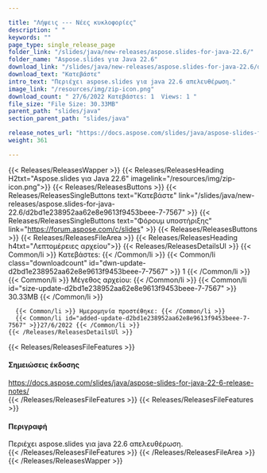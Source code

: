 ```yaml
---

title: "Λήψεις --- Νέες κυκλοφορίες"
description: " "
keywords: ""
page_type: single_release_page
folder_link: "/slides/java/new-releases/aspose.slides-for-java-22.6/"
folder_name: "Aspose.slides για Java 22.6"
download_link: "/slides/java/new-releases/aspose.slides-for-java-22.6/d2bd1e238952aa62e8e9613f9453beee-7-7567"
download_text: "Κατεβάστε"
intro_text: "Περιέχει aspose.slides για java 22.6 απελευθέρωση."
image_link: "/resources/img/zip-icon.png"
download_count: " 27/6/2022 Κατεβάστεs: 1  Views: 1 "
file_size: "File Size: 30.33MB"
parent_path: "slides/java"
section_parent_path: "slides/java"

release_notes_url: "https://docs.aspose.com/slides/java/aspose-slides-for-java-22-6-release-notes/"
weight: 361

---
```


{{< Releases/ReleasesWapper >}}
  {{< Releases/ReleasesHeading H2txt="Aspose.slides για Java 22.6" imagelink="/resources/img/zip-icon.png">}}
  {{< Releases/ReleasesButtons >}}
    {{< Releases/ReleasesSingleButtons text="Κατεβάστε" link="/slides/java/new-releases/aspose.slides-for-java-22.6/d2bd1e238952aa62e8e9613f9453beee-7-7567" >}}
    {{< Releases/ReleasesSingleButtons text="Φόρουμ υποστήριξης" link="https://forum.aspose.com/c/slides" >}}
  {{< Releases/ReleasesButtons >}}
  {{< Releases/ReleasesFileArea >}}
    {{< Releases/ReleasesHeading h4txt="Λεπτομέρειες αρχείου">}}
    {{< Releases/ReleasesDetailsUl >}}
      {{< Common/li >}} Κατεβάστεs: {{< /Common/li >}}
      {{< Common/li class="downloadcount" id="dwn-update-d2bd1e238952aa62e8e9613f9453beee-7-7567" >}} 1 {{< /Common/li >}}
      {{< Common/li >}} Μέγεθος αρχείου: {{< /Common/li >}}
      {{< Common/li id="size-update-d2bd1e238952aa62e8e9613f9453beee-7-7567" >}} 30.33MB {{< /Common/li >}}

      {{< Common/li >}} Ημερομηνία προστέθηκε: {{< /Common/li >}}
      {{< Common/li id="added-update-d2bd1e238952aa62e8e9613f9453beee-7-7567" >}}27/6/2022 {{< /Common/li >}}
    {{< /Releases/ReleasesDetailsUl >}}

  {{< Releases/ReleasesFileFeatures >}}
      <h4>Σημειώσεις έκδοσης</h4><div><a href='https://docs.aspose.com/slides/java/aspose-slides-for-java-22-6-release-notes/'>https://docs.aspose.com/slides/java/aspose-slides-for-java-22-6-release-notes/</a></div>
  {{< /Releases/ReleasesFileFeatures >}}
  {{< Releases/ReleasesFileFeatures >}}
      <h4>Περιγραφή</h4><div class="HTMLDescription">Περιέχει aspose.slides για java 22.6 απελευθέρωση.</div>
  {{< /Releases/ReleasesFileFeatures >}}
 {{< /Releases/ReleasesFileArea >}}
{{< /Releases/ReleasesWapper >}}


